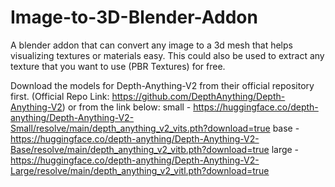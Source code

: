 # Image-to-3D-Blender-Addon
A blender addon that can convert any image to a 3d mesh that helps visualizing textures or materials easy. This could also be used to extract any texture that you want to use (PBR Textures) for free.


Download the models for Depth-Anything-V2 from their official repository first.
(Official Repo Link: https://github.com/DepthAnything/Depth-Anything-V2)
or from the link below:
small  - https://huggingface.co/depth-anything/Depth-Anything-V2-Small/resolve/main/depth_anything_v2_vits.pth?download=true
base   - https://huggingface.co/depth-anything/Depth-Anything-V2-Base/resolve/main/depth_anything_v2_vitb.pth?download=true
large  - https://huggingface.co/depth-anything/Depth-Anything-V2-Large/resolve/main/depth_anything_v2_vitl.pth?download=true
